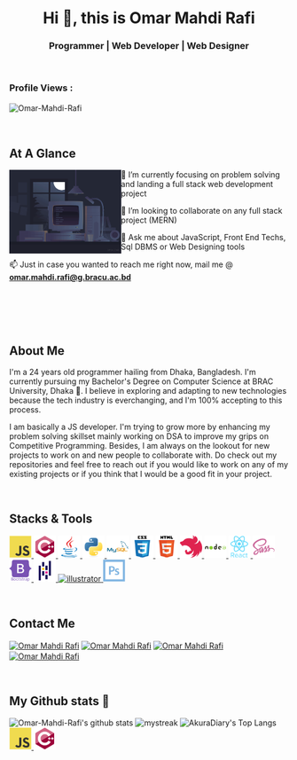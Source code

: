 ## <h1 align="center">Hi 👋, this is Omar Mahdi Rafi</h1>
<h3 align="center">Programmer | Web Developer | Web Designer</h3>


<br>

<p align="left"> <h3 align="left">Profile Views :</h3> <img align="center" src="https://komarev.com/ghpvc/?username=Omar-Mahdi-Rafi&label=Profile%20views&color=0e75b6&style=flat" alt="Omar-Mahdi-Rafi"/> 
  </p>

<br>

## At A Glance 

<p dir="rtl"><img align="left" src="https://github.com/Omar-Mahdi-Rafi/Omar-Mahdi-Rafi/blob/9516c7295ddc916c4b3eb1a36fd97fb21bfcf234/8b35fef55fba1a201c9c7a11d3ec3d64.gif" alt="Omar-Mahdi-Rafi" width=40%/>
</p>

🌱 I’m currently focusing on problem solving and landing a full stack web development project 

👯 I’m looking to collaborate on any full stack project (MERN) 

💬 Ask me about JavaScript, Front End Techs, Sql DBMS or Web Designing tools 

📫 Just in case you wanted to reach me right now, mail me @ **omar.mahdi.rafi@g.bracu.ac.bd** 

<br>

<br>

<br>

<br>

## About Me
I'm a 24 years old programmer hailing from Dhaka, Bangladesh. I'm currently pursuing my Bachelor's Degree on Computer Science at BRAC University, Dhaka 🌟. I believe in exploring and adapting to new technologies because the tech industry is everchanging, and I'm 100% accepting to this process.

I am basically a JS developer. I'm trying to grow more by enhancing my problem solving skillset mainly working on DSA to improve my grips on Competitive Programming. Besides, I am always on the lookout for new projects to work on and new people to collaborate with. Do check out my repositories and feel free to reach out if you would like to work on any of my existing projects or if you think that I would be a good fit in your project.

<br> 

## Stacks & Tools
<p align="left"> <a href="https://developer.mozilla.org/en-US/docs/Web/JavaScript" target="_blank"
    rel="noreferrer"> <img
      src="https://raw.githubusercontent.com/devicons/devicon/master/icons/javascript/javascript-original.svg"
      alt="javascript" width="40" height="40" /> </a> <a href="https://www.w3schools.com/cpp/" target="_blank" rel="noreferrer">
    <img src="https://raw.githubusercontent.com/devicons/devicon/master/icons/cplusplus/cplusplus-original.svg"
      alt="cplusplus" width="40" height="40" /> </a> <a href="https://www.java.com" target="_blank" rel="noreferrer"> <img
      src="https://raw.githubusercontent.com/devicons/devicon/master/icons/java/java-original.svg" alt="java" width="40"
      height="40" /> </a> <a href="https://www.python.org" target="_blank" rel="noreferrer"> <img
      src="https://raw.githubusercontent.com/devicons/devicon/master/icons/python/python-original.svg" alt="python"
      width="40" height="40" /> </a> <a href="https://www.mysql.com/" target="_blank" rel="noreferrer"> <img
      src="https://raw.githubusercontent.com/devicons/devicon/master/icons/mysql/mysql-original-wordmark.svg"
      alt="mysql" width="40" height="40" /> </a> <a href="https://www.w3schools.com/css/" target="_blank"
    rel="noreferrer"> <img
      src="https://raw.githubusercontent.com/devicons/devicon/master/icons/css3/css3-original-wordmark.svg" alt="css3"
      width="40" height="40" /> </a> <a href="https://www.w3.org/html/" target="_blank" rel="noreferrer"> <img
      src="https://raw.githubusercontent.com/devicons/devicon/master/icons/html5/html5-original-wordmark.svg"
      alt="html5" width="40" height="40" /> </a> <a href="https://nestjs.com/" target="_blank" rel="noreferrer"> <img
      src="https://raw.githubusercontent.com/devicons/devicon/master/icons/nestjs/nestjs-plain.svg" alt="nestjs"
      width="40" height="40" /> </a> <a href="https://nodejs.org" target="_blank" rel="noreferrer"> <img
      src="https://raw.githubusercontent.com/devicons/devicon/master/icons/nodejs/nodejs-original-wordmark.svg"
      alt="nodejs" width="40" height="40" /> </a> <a href="https://reactjs.org/" target="_blank" rel="noreferrer"> <img
      src="https://raw.githubusercontent.com/devicons/devicon/master/icons/react/react-original-wordmark.svg"
      alt="react" width="40" height="40" /> </a> <a href="https://sass-lang.com" target="_blank" rel="noreferrer"> <img
      src="https://raw.githubusercontent.com/devicons/devicon/master/icons/sass/sass-original.svg" alt="sass" width="40"
      height="40" /> </a> <a href="https://getbootstrap.com" target="_blank" rel="noreferrer">
    <img src="https://raw.githubusercontent.com/devicons/devicon/master/icons/bootstrap/bootstrap-plain-wordmark.svg"
      alt="bootstrap" width="40" height="40" /> </a> <a href="https://pandas.pydata.org/" target="_blank" rel="noreferrer">
    <img
      src="https://raw.githubusercontent.com/devicons/devicon/2ae2a900d2f041da66e950e4d48052658d850630/icons/pandas/pandas-original.svg"
      alt="pandas" width="40" height="40" /> </a> <a href="https://www.adobe.com/in/products/illustrator.html"
    target="_blank" rel="noreferrer"> <img
      src="https://www.vectorlogo.zone/logos/adobe_illustrator/adobe_illustrator-icon.svg" alt="illustrator" width="40"
      height="40" /> </a>  <a href="https://www.photoshop.com/en" target="_blank"
    rel="noreferrer"> <img src="https://raw.githubusercontent.com/devicons/devicon/master/icons/photoshop/photoshop-line.svg"      alt="photoshop" width="40" height="40" /> </a> </p>

<br>

## Contact Me
<p align="left">
  <a href="https://www.linkedin.com/in/omar-mahdi/" target="blank"><img align="center"
      src="https://raw.githubusercontent.com/rahuldkjain/github-profile-readme-generator/master/src/images/icons/Social/linked-in-alt.svg"
      alt="Omar Mahdi Rafi" height="30" width="40" /></a>
  <a href="https://www.facebook.com/omar.mahdi.96995/" target="blank"><img align="center"
      src="https://raw.githubusercontent.com/rahuldkjain/github-profile-readme-generator/master/src/images/icons/Social/facebook.svg"
      alt="Omar Mahdi Rafi" height="30" width="40" /></a>
  <a href="https://instagram.com/" target="blank"><img align="center"
      src="https://raw.githubusercontent.com/rahuldkjain/github-profile-readme-generator/master/src/images/icons/Social/instagram.svg"
      alt="Omar Mahdi Rafi" height="30" width="40" /></a>
  <a href="https://www.hackerrank.com/omar_mahdi_rafi" target="blank"><img align="center"
      src="https://raw.githubusercontent.com/rahuldkjain/github-profile-readme-generator/master/src/images/icons/Social/hackerrank.svg"
      alt="Omar Mahdi Rafi" height="30" width="40" /></a>
</p>

<br>

## My Github stats 🚀
![Omar-Mahdi-Rafi's github stats](https://github-readme-stats.vercel.app/api?username=Omar-Mahdi-Rafi&show_icons=true&theme=tokyonight)
<img src="https://github-readme-streak-stats.herokuapp.com/?user=Omar-Mahdi-Rafi&theme=tokyonight" alt="mystreak"/>
![AkuraDiary's Top Langs](https://github-readme-stats.vercel.app/api/top-langs/?username=Omar-Mahdi-Rafi&theme=tokyonight&layout=compact)
<a href="https://developer.mozilla.org/en-US/docs/Web/JavaScript" target="_blank"
    rel="noreferrer"> <img
      src="https://raw.githubusercontent.com/devicons/devicon/master/icons/javascript/javascript-original.svg"
      alt="javascript" width="40" height="40" /> </a> <a href="https://www.w3schools.com/cpp/" target="_blank" rel="noreferrer">
    <img src="https://raw.githubusercontent.com/devicons/devicon/master/icons/cplusplus/cplusplus-original.svg"
      alt="cplusplus" width="40" height="40" /> </a>

